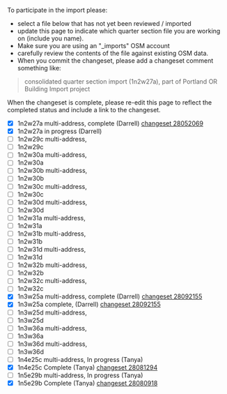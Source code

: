To participate in the import please: 
- select a file below that has not yet been reviewed / imported
- update this page to indicate which quarter section file you are working on (include you name). 
- Make sure you are using an "_imports" OSM account
- carefully review the contents of the file against existing OSM data. 
- When you commit the changeset, please add a changeset comment something like:
> consolidated quarter section import (1n2w27a), part of Portland OR Building Import project

When the changeset is complete, please re-edit this page to reflect the completed status and include a link to the changeset.

- [x] 1n2w27a multi-address, complete (Darrell) [changeset 28052069](https://www.openstreetmap.org/changeset/28052069)
- [x] 1n2w27a in progress (Darrell)
- [ ] 1n2w29c multi-address,
- [ ] 1n2w29c
- [ ] 1n2w30a multi-address,
- [ ] 1n2w30a 
- [ ] 1n2w30b multi-address,
- [ ] 1n2w30b 
- [ ] 1n2w30c multi-address,
- [ ] 1n2w30c 
- [ ] 1n2w30d multi-address,
- [ ] 1n2w30d 
- [ ] 1n2w31a multi-address,
- [ ] 1n2w31a 
- [ ] 1n2w31b multi-address,
- [ ] 1n2w31b 
- [ ] 1n2w31d multi-address,
- [ ] 1n2w31d
- [ ] 1n2w32b multi-address,
- [ ] 1n2w32b
- [ ] 1n2w32c multi-address,
- [ ] 1n2w32c
- [x] 1n3w25a multi-address, complete (Darrell) [changeset 28092155](http://www.openstreetmap.org/changeset/28092155)
- [x] 1n3w25a complete, (Darrell) [changeset 28092155](http://www.openstreetmap.org/changeset/28092155)
- [ ] 1n3w25d multi-address,
- [ ] 1n3w25d 
- [ ] 1n3w36a multi-address,
- [ ] 1n3w36a 
- [ ] 1n3w36d multi-address,
- [ ] 1n3w36d 
- [ ] 1n4e25c multi-address, In progress (Tanya)
- [x] 1n4e25c Complete (Tanya) [changeset 28081294](http://www.openstreetmap.org/changeset/28081294)
- [ ] 1n5e29b multi-address, In progress (Tanya)
- [x] 1n5e29b Complete (Tanya) [changeset 28080918](http://www.openstreetmap.org/changeset/28080918)
